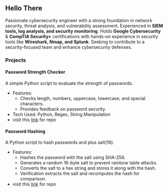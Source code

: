 ## Hello There
Passionate cybersecurity engineer with a strong foundation in network security, threat analysis, and vulnerability assessment. Experienced in **SIEM tools, log analysis, and security monitoring**. Holds **Google Cybersecurity** & **CompTIA Security+** certifications with hands-on experience in security tools like **Wireshark, Nmap, and Splunk**. Seeking to contribute to a security-focused team and enhance cybersecurity defenses.
### Projects
#### Password Strength Checker
A simple Python script to evaluate the strength of passwords.
* Features:
  * Checks length, numbers, uppercase, lowercase, and special characters.
  * Provides feedback on password security.
* Tech Used: Python, Regex, String Manipulation
* visit this [link](https://github.com/Abdifatah206/CyberSecurity-Portfolio/blob/main/password_strength_checker.py) for repo
#### Password Hashing 
A Python script to hash passwords and plus salt(16).
* Features:
  * Hashes the password with the salt using SHA-256.
  * Generates a random 16-byte salt to prevent rainbow table attacks.
  * Converts the salt to a hex string and stores it along with the hash.
  * Verification extracts the salt and recomputes the hash for comparison.
* visit this [link](https://github.com/Abdifatah206/CyberSecurity-Portfolio/blob/main/passwordhashing.py) for repo
